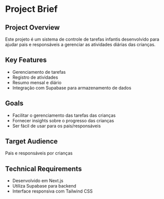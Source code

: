 # Project Brief

## Project Overview
Este projeto é um sistema de controle de tarefas infantis desenvolvido para ajudar pais e responsáveis a gerenciar as atividades diárias das crianças.

## Key Features
- Gerenciamento de tarefas
- Registro de atividades
- Resumo mensal e diário
- Integração com Supabase para armazenamento de dados

## Goals
- Facilitar o gerenciamento das tarefas das crianças
- Fornecer insights sobre o progresso das crianças
- Ser fácil de usar para os pais/responsáveis

## Target Audience
Pais e responsáveis por crianças

## Technical Requirements
- Desenvolvido em Next.js
- Utiliza Supabase para backend
- Interface responsiva com Tailwind CSS
